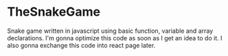 # TheSnakeGame
Snake game written in javascript using basic function, variable and array declarations. I'm gonna optimize this code as soon as I get an idea to do it. I also gonna exchange this code into react page later.
